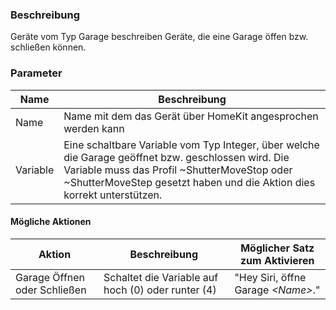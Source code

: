 ﻿### Beschreibung

Geräte vom Typ Garage beschreiben Geräte, die eine Garage öffen bzw. schließen können.

### Parameter

Name       | Beschreibung
---------- | ---------------
Name       | Name mit dem das Gerät über HomeKit angesprochen werden kann
Variable   | Eine schaltbare Variable vom Typ Integer, über welche die Garage geöffnet bzw. geschlossen wird. Die Variable muss das Profil ~ShutterMoveStop oder ~ShutterMoveStep gesetzt haben und die Aktion dies korrekt unterstützen.

#### Mögliche Aktionen

Aktion               | Beschreibung                              | Möglicher Satz zum Aktivieren
-------------------- | ----------------------------------------- | -----------------------------
Garage Öffnen oder Schließen | Schaltet die Variable auf hoch (0) oder runter (4) | "Hey Siri, öffne Garage _<Name\>_."